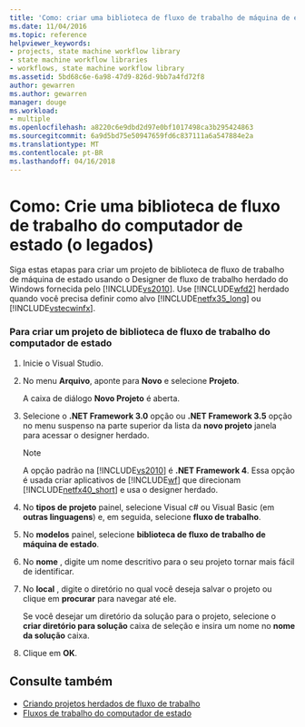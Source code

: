 ```yaml
---
title: 'Como: criar uma biblioteca de fluxo de trabalho de máquina de estado (legados) | Microsoft Docs'
ms.date: 11/04/2016
ms.topic: reference
helpviewer_keywords:
- projects, state machine workflow library
- state machine workflow libraries
- workflows, state machine workflow library
ms.assetid: 5bd68c6e-6a98-47d9-826d-9bb7a4fd72f8
author: gewarren
ms.author: gewarren
manager: douge
ms.workload:
- multiple
ms.openlocfilehash: a8220c6e9dbd2d97e0bf1017498ca3b295424863
ms.sourcegitcommit: 6a9d5bd75e50947659fd6c837111a6a547884e2a
ms.translationtype: MT
ms.contentlocale: pt-BR
ms.lasthandoff: 04/16/2018
---
```

# <a name="how-to-create-a-state-machine-workflow-library-legacy"></a>Como: Crie uma biblioteca de fluxo de trabalho do computador de estado (o legados)

Siga estas etapas para criar um projeto de biblioteca de fluxo de trabalho de máquina de estado usando o Designer de fluxo de trabalho herdado do Windows fornecida pelo [!INCLUDE[vs2010](../misc/includes/vs2010_md.md)]. Use [!INCLUDE[wfd2](../workflow-designer/includes/wfd2_md.md)] herdado quando você precisa definir como alvo [!INCLUDE[netfx35_long](../workflow-designer/includes/netfx35_long_md.md)] ou [!INCLUDE[vstecwinfx](../workflow-designer/includes/vstecwinfx_md.md)].

### <a name="to-create-a-state-machine-workflow-library-project"></a>Para criar um projeto de biblioteca de fluxo de trabalho do computador de estado

1.  Inicie o Visual Studio.

2.  No menu **Arquivo**, aponte para **Novo** e selecione **Projeto**.

     A caixa de diálogo **Novo Projeto** é aberta.

3.  Selecione o **.NET Framework 3.0** opção ou **.NET Framework 3.5** opção no menu suspenso na parte superior da lista da **novo projeto** janela para acessar o designer herdado.

    > [!NOTE]
    > A opção padrão na [!INCLUDE[vs2010](../misc/includes/vs2010_md.md)] é **.NET Framework 4**. Essa opção é usada criar aplicativos de [!INCLUDE[wf](../workflow-designer/includes/wf_md.md)] que direcionam [!INCLUDE[netfx40_short](../workflow-designer/includes/netfx40_short_md.md)] e usa o designer herdado.

4.  No **tipos de projeto** painel, selecione Visual c# ou Visual Basic (em **outras linguagens**) e, em seguida, selecione **fluxo de trabalho**.

5.  No **modelos** painel, selecione **biblioteca de fluxo de trabalho de máquina de estado**.

6.  No **nome** , digite um nome descritivo para o seu projeto tornar mais fácil de identificar.

7.  No **local** , digite o diretório no qual você deseja salvar o projeto ou clique em **procurar** para navegar até ele.

     Se você desejar um diretório da solução para o projeto, selecione o **criar diretório para solução** caixa de seleção e insira um nome no **nome da solução** caixa.

8.  Clique em **OK**.

## <a name="see-also"></a>Consulte também

- [Criando projetos herdados de fluxo de trabalho](../workflow-designer/creating-legacy-workflow-projects.md)
- [Fluxos de trabalho do computador de estado](/dotnet/framework/windows-workflow-foundation/state-machine-workflows)